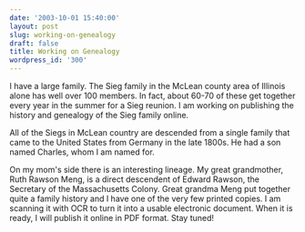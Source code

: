 ```yaml
---
date: '2003-10-01 15:40:00'
layout: post
slug: working-on-genealogy
draft: false
title: Working on Genealogy
wordpress_id: '300'
---
```


I have a large family. The Sieg family in the McLean county area of Illinois alone has well over 100 members. In fact, about 60-70 of these get together every year in the summer for a Sieg reunion. I am working on publishing the history and genealogy of the Sieg family online.  

  

All of the Siegs in McLean country are descended from a single family that came to the United States from Germany in the late 1800s. He had a son named Charles, whom I am named for.  

  

On my mom's side there is an interesting lineage. My great grandmother, Ruth Rawson Meng, is a direct descendent of Edward Rawson, the Secretary of the Massachusetts Colony. Great grandma Meng put together quite a family history and I have one of the very few printed copies. I am scanning it with OCR to turn it into a usable electronic document. When it is ready, I will publish it online in PDF format. Stay tuned!

